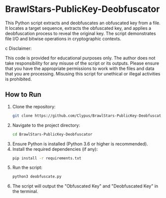 # BrawlStars-PublicKey-Deobfuscator
This Python script extracts and deobfuscates an obfuscated key from a file. It locates a target sequence, extracts the obfuscated key, and applies a deobfuscation process to reveal the original key. The script demonstrates file I/O and bitwise operations in cryptographic contexts.

c Disclaimer:

This code is provided for educational purposes only. The author does not take responsibility for any misuse of the script or its outputs. Please ensure that you have the appropriate permissions to work with the files and data that you are processing. Misusing this script for unethical or illegal activities is prohibited.

## How to Run

1. Clone the repository:
   ```bash
   git clone https://github.com/Clypus/BrawlStars-PublicKey-Deobfuscator.git
   ```
2. Navigate to the project directory:
   ```bash
   cd BrawlStars-PublicKey-Deobfuscator
   ```
3. Ensure Python is installed (Python 3.6 or higher is recommended).
4. Install the required dependencies (if any):
   ```bash
   pip install -r requirements.txt
   ```
5. Run the script:
   ```bash
   python3 deobfuscate.py
6. The script will output the "Obfuscated Key" and "Deobfuscated Key" in the terminal.
   
